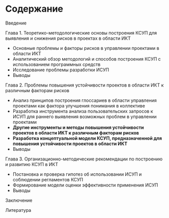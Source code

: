# Содержание

Введение

Глава 1. Теоретико-методологические основы построения КСУП для выявления и снижения рисков в проектах в области ИКТ

- Основные проблемы и факторы рисков в управлении проектами в области ИКТ
- Аналитический обзор методологий и способов построения КСУП с использованием программных средств
- Исследование проблемы разработки ИСУП
- Выводы

Глава 2. Проблемы повышения устойчивости проектов в области ИКТ к различным факторам рисков

- Анализ принципов построения глоссариев в области управления проектами как фактора улучшения понимания в коллективе
- Разработка инструмента анализа пользовательских запросов к ИСУП для раннего выявления возможных проблем в управлении проектами
- **Другие инструменты и методы повышения устойчивости проектов в области ИКТ к различным факторам рисков** 
- **Разработка  концептуальной модели КСУП, предназначенной для повышения устойчивости проектов в области ИКТ**
- Выводы

Глава 3. Организационно-методические рекомендации по построению и развитию КСУП в ИКТ

- Постановка и проверка гипотез об использовании ИСУП и соблюдении регламентов КСУП
- Формирование модели оценки эффективности применения ИСУП
- Выводы

Заключение

Литература
